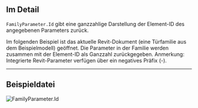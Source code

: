 ## Im Detail
`FamilyParameter.Id` gibt eine ganzzahlige Darstellung der Element-ID des angegebenen Parameters zurück.

Im folgenden Beispiel ist das aktuelle Revit-Dokument (eine Türfamilie aus dem Beispielmodell) geöffnet. Die Parameter in der Familie werden zusammen mit der Element-ID als Ganzzahl zurückgegeben. Anmerkung: Integrierte Revit-Parameter verfügen über ein negatives Präfix (-).
___
## Beispieldatei

![FamilyParameter.Id](./Revit.Elements.FamilyParameter.Id_img.jpg)
